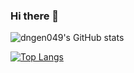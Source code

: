 ### Hi there 👋


![dngen049's GitHub stats](https://github-readme-stats.vercel.app/api?username=dngen049&count_private=true&show_icons=true&theme=tokyonight)

[![Top Langs](https://github-readme-stats.vercel.app/api/top-langs/?username=dngen049&layout=compact&theme=tokyonight)](https://github.com/anuraghazra/github-readme-stats)



<!--
**dngen049/dngen049** is a ✨ _special_ ✨ repository because its `README.md` (this file) appears on your GitHub profile.

Here are some ideas to get you started:

- 🔭 I’m currently working on ...
- 🌱 I’m currently learning ...
- 👯 I’m looking to collaborate on ...
- 🤔 I’m looking for help with ...
- 💬 Ask me about ...
- 📫 How to reach me: ...
- 😄 Pronouns: ...
- ⚡ Fun fact: ...
-->
